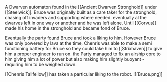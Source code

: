 A Dwarven automaton found in the [[Ancient Dwarven Stronghold]] under [[Steelwick]]. Bruce was originally built as a care taker for the stronghold, chasing off invaders and supporting where needed. eventually al the dwarves left in one way or another and he was left alone. Until [[Corvus]] made his home in the stronghold and became fond of Bruce.

Eventually the party found Bruce and took a liking to him. However Bruce was only powered by lava at the time, Chenris was able to make a semi functioning battery for Bruce so they could take him to [[Strixhaven]] to give him a proper engineer to run on. the Party managed to fix an airship core to him giving him a lot of power but also making him slightly buoyant - requiring him to be weighed down. 

[[Chenris Tallfellow]] has taken a particular liking to the robot. 
![[Bruce.png]]
